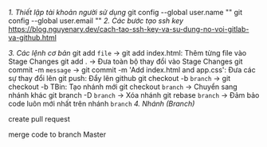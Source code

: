 _1. Thiết lập tài khoản người sử dụng_
git config --global user.name ""
git config --global user.email ""
_2. Các bước tạo ssh key_
https://blog.nguyenary.dev/cach-tao-ssh-key-va-su-dung-no-voi-gitlab-va-github.html

_3. Các lệnh cơ bản_
git add `file` -> git add index.html: Thêm từng file vào Stage Changes
git add . -> Đưa toàn bộ thay đổi vào Stage Changes
git commit -m `message` -> git commit -m 'Add index.html and app.css': Đưa các sự thay đổi lên
git push: Đẩy lên github
git checkout -b `branch` -> git checkout -b TBin: Tạo nhánh mới
git checkout `branch` -> Chuyển sang nhánh khác
git branch -D `branch` -> Xóa nhánh
git rebase `branch` -> Đảm bảo code luôn mới nhất trên nhánh `branch`
_4. Nhánh (Branch)_

create pull request

merge code to branch Master
